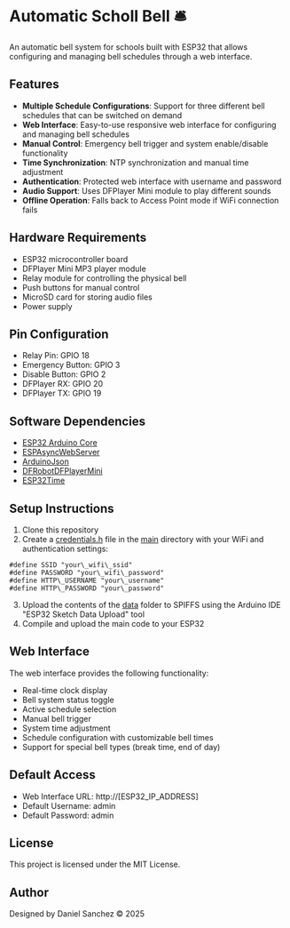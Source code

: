 # Automatic Scholl Bell  🛎️

An automatic bell system for schools built with ESP32 that allows configuring and managing bell schedules through a web interface.

## Features

* **Multiple Schedule Configurations**: Support for three different bell schedules that can be switched on demand
*  **Web Interface**: Easy-to-use responsive web interface for configuring and managing bell schedules
*  **Manual Control**: Emergency bell trigger and system enable/disable functionality
*  **Time Synchronization**: NTP synchronization and manual time adjustment
*  **Authentication**: Protected web interface with username and password
*  **Audio Support**: Uses DFPlayer Mini module to play different sounds
*  **Offline Operation**: Falls back to Access Point mode if WiFi connection fails

## Hardware Requirements

*   ESP32 microcontroller board
*   DFPlayer Mini MP3 player module
*   Relay module for controlling the physical bell
*   Push buttons for manual control
*   MicroSD card for storing audio files
*   Power supply

## Pin Configuration

*   Relay Pin: GPIO 18
*   Emergency Button: GPIO 3
*   Disable Button: GPIO 2
*   DFPlayer RX: GPIO 20
*   DFPlayer TX: GPIO 19

## Software Dependencies

*   [ESP32 Arduino Core](vscode-file://vscode-app/private/var/folders/cj/5rfl5xmn2v56tgv0nwf5tlk00000gn/T/AppTranslocation/8DA65265-D99D-4BCC-8D98-9BAE63DCDA0D/d/Visual%20Studio%20Code.app/Contents/Resources/app/out/vs/code/electron-sandbox/workbench/workbench.html)
*   [ESPAsyncWebServer](vscode-file://vscode-app/private/var/folders/cj/5rfl5xmn2v56tgv0nwf5tlk00000gn/T/AppTranslocation/8DA65265-D99D-4BCC-8D98-9BAE63DCDA0D/d/Visual%20Studio%20Code.app/Contents/Resources/app/out/vs/code/electron-sandbox/workbench/workbench.html)
*   [ArduinoJson](vscode-file://vscode-app/private/var/folders/cj/5rfl5xmn2v56tgv0nwf5tlk00000gn/T/AppTranslocation/8DA65265-D99D-4BCC-8D98-9BAE63DCDA0D/d/Visual%20Studio%20Code.app/Contents/Resources/app/out/vs/code/electron-sandbox/workbench/workbench.html)
*   [DFRobotDFPlayerMini](vscode-file://vscode-app/private/var/folders/cj/5rfl5xmn2v56tgv0nwf5tlk00000gn/T/AppTranslocation/8DA65265-D99D-4BCC-8D98-9BAE63DCDA0D/d/Visual%20Studio%20Code.app/Contents/Resources/app/out/vs/code/electron-sandbox/workbench/workbench.html)
*   [ESP32Time](vscode-file://vscode-app/private/var/folders/cj/5rfl5xmn2v56tgv0nwf5tlk00000gn/T/AppTranslocation/8DA65265-D99D-4BCC-8D98-9BAE63DCDA0D/d/Visual%20Studio%20Code.app/Contents/Resources/app/out/vs/code/electron-sandbox/workbench/workbench.html)

## Setup Instructions

1.  Clone this repository
1.  Create a [credentials.h](vscode-file://vscode-app/private/var/folders/cj/5rfl5xmn2v56tgv0nwf5tlk00000gn/T/AppTranslocation/8DA65265-D99D-4BCC-8D98-9BAE63DCDA0D/d/Visual%20Studio%20Code.app/Contents/Resources/app/out/vs/code/electron-sandbox/workbench/workbench.html) file in the [main](vscode-file://vscode-app/private/var/folders/cj/5rfl5xmn2v56tgv0nwf5tlk00000gn/T/AppTranslocation/8DA65265-D99D-4BCC-8D98-9BAE63DCDA0D/d/Visual%20Studio%20Code.app/Contents/Resources/app/out/vs/code/electron-sandbox/workbench/workbench.html) directory with your WiFi and authentication settings:

```arduino
#define SSID "your\_wifi\_ssid"
#define PASSWORD "your\_wifi\_password"
#define HTTP\_USERNAME "your\_username"
#define HTTP\_PASSWORD "your\_password"
```
     
3.  Upload the contents of the [data](vscode-file://vscode-app/private/var/folders/cj/5rfl5xmn2v56tgv0nwf5tlk00000gn/T/AppTranslocation/8DA65265-D99D-4BCC-8D98-9BAE63DCDA0D/d/Visual%20Studio%20Code.app/Contents/Resources/app/out/vs/code/electron-sandbox/workbench/workbench.html) folder to SPIFFS using the Arduino IDE "ESP32 Sketch Data Upload" tool
4.  Compile and upload the main code to your ESP32

## Web Interface

The web interface provides the following functionality:

*   Real-time clock display
*   Bell system status toggle
*   Active schedule selection
*   Manual bell trigger
*   System time adjustment
*   Schedule configuration with customizable bell times
*   Support for special bell types (break time, end of day)

## Default Access

*   Web Interface URL: http://\[ESP32\_IP\_ADDRESS\]
*   Default Username: admin
*   Default Password: admin

## License

This project is licensed under the MIT License.

## Author

Designed by Daniel Sanchez © 2025